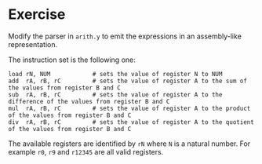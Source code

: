 # Exercise

Modify the parser in `arith.y` to emit the expressions in an assembly-like representation.

The instruction set is the following one:

```
load rN, NUM            # sets the value of register N to NUM
add  rA, rB, rC         # sets the value of register A to the sum of the values from register B and C
sub  rA, rB, rC         # sets the value of register A to the difference of the values from register B and C
mul  rA, rB, rC         # sets the value of register A to the product of the values from register B and C
div  rA, rB, rC         # sets the value of register A to the quotient of the values from register B and C
```

The available registers are identified by `rN` where `N` is a natural number.
For example `r0`, `r9` and `r12345` are all valid registers.
